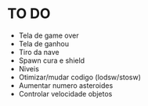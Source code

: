 # TO DO
- Tela de game over
- Tela de ganhou
- Tiro da nave
- Spawn cura e shield
- Niveis
- Otimizar/mudar codigo (lodsw/stosw)
- Aumentar numero asteroides
- Controlar velocidade objetos
